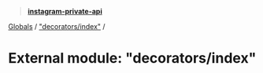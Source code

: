 > **[instagram-private-api](../README.md)**

[Globals](../globals.md) / ["decorators/index"](_decorators_index_.md) /

# External module: "decorators/index"